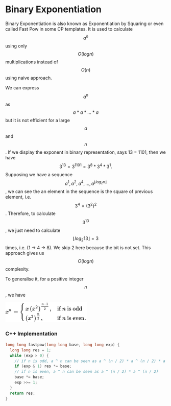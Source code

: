 # Binary Exponentiation

Binary Exponentiation is also known as Exponentiation by Squaring or even called Fast Pow in some CP templates. It is used to calculate $$a ^ n$$ using only $$O(logn)$$ multiplications instead of $$O(n)$$using naive approach.

We can express $$a ^ n$$as $$a * a * ... * a$$ but it is not efficient for a large $$a$$ and $$n$$. If we display the exponent in binary representation, says 13 = 1101, then we have $$3 ^{13} = 3^{1101} = 3^8*3^4*3^1.$$ Supposing we have a sequence $$a ^ 1, a ^ 2, a ^4, ..., a^{\lfloor log_2 n\rfloor}$$, we can see the an element in the sequence is the square of previous element, i.e. $$3 ^ 4 = (3^2)^2$$. Therefore, to calculate $$3 ^ {13}$$, we just need to calculate $${\lfloor log_2 13\rfloor} = 3$$ times, i.e. (1 -> 4 -> 8). We skip 2 here because the bit is not set. This approach gives us $$O(log n)$$ complexity.&#x20;

To generalise it, for a positive integer $$n$$, we have

![](<../../.gitbook/assets/image (1).png>)

### C++ Implementation

```cpp
long long fastpow(long long base, long long exp) {
  long long res = 1;
  while (exp > 0) {
    // if n is odd, a ^ n can be seen as a ^ (n / 2) * a ^ (n / 2) * a
    if (exp & 1) res *= base;
    // if n is even, a ^ n can be seen as a ^ (n / 2) * a ^ (n / 2)
    base *= base;
    exp >>= 1;
  }
  return res;
}
```
